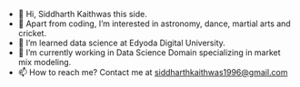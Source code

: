 - 👋 Hi, Siddharth Kaithwas this side.
- 👀 Apart from coding, I’m interested in astronomy, dance, martial arts and cricket.
- 🌱 I’m learned data science at Edyoda Digital University.
- 💞️ I’m currently working in Data Science Domain specializing in market mix modeling.
- 📫 How to reach me? Contact me at siddharthkaithwas1996@gmail.com

<!---
SidKai/SidKai is a ✨ special ✨ repository because its `README.md` (this file) appears on your GitHub profile.
You can click the Preview link to take a look at your changes.
--->
